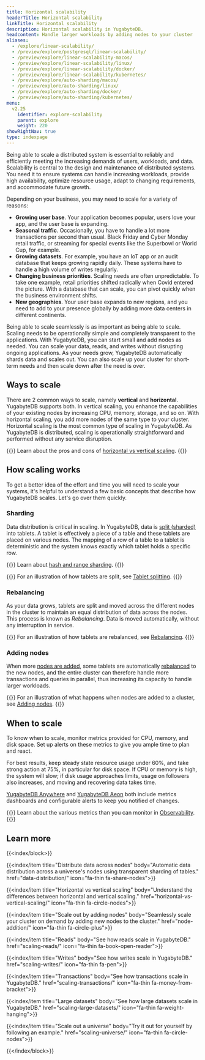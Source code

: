 ```yaml
---
title: Horizontal scalability
headerTitle: Horizontal scalability
linkTitle: Horizontal scalability
description: Horizontal scalability in YugabyteDB.
headcontent: Handle larger workloads by adding nodes to your cluster
aliases:
  - /explore/linear-scalability/
  - /preview/explore/postgresql/linear-scalability/
  - /preview/explore/linear-scalability-macos/
  - /preview/explore/linear-scalability/linux/
  - /preview/explore/linear-scalability/docker/
  - /preview/explore/linear-scalability/kubernetes/
  - /preview/explore/auto-sharding/macos/
  - /preview/explore/auto-sharding/linux/
  - /preview/explore/auto-sharding/docker/
  - /preview/explore/auto-sharding/kubernetes/
menu:
  v2.25
    identifier: explore-scalability
    parent: explore
    weight: 220
showRightNav: true
type: indexpage
---
```


Being able to scale a distributed system is essential to reliably and efficiently meeting the increasing demands of users, workloads, and data. Scalability is central to the design and maintenance of distributed systems. You need it to ensure systems can handle increasing workloads, provide high availability, optimize resource usage, adapt to changing requirements, and accommodate future growth.

Depending on your business, you may need to scale for a variety of reasons:

- **Growing user base**. Your application becomes popular, users love your app, and the user base is expanding.
- **Seasonal traffic**. Occasionally, you have to handle a lot more transactions per second than usual. Black Friday and Cyber Monday retail traffic, or streaming for special events like the Superbowl or World Cup, for example.
- **Growing datasets**. For example, you have an IoT app or an audit database that keeps growing rapidly daily. These systems have to handle a high volume of writes regularly.
- **Changing business priorities**. Scaling needs are often unpredictable. To take one example, retail priorities shifted radically when Covid entered the picture. With a database that can scale, you can pivot quickly when the business environment shifts.
- **New geographies**. Your user base expands to new regions, and you need to add to your presence globally by adding more data centers in different continents.

Being able to scale seamlessly is as important as being able to scale. Scaling needs to be operationally simple and completely transparent to the applications. With YugabyteDB, you can start small and add nodes as needed. You can scale your data, reads, and writes without disrupting ongoing applications. As your needs grow, YugabyteDB automatically shards data and scales out. You can also scale up your cluster for short-term needs and then scale down after the need is over.

## Ways to scale

There are 2 common ways to scale, namely **vertical** and **horizontal**. YugabyteDB supports both. In vertical scaling, you enhance the capabilities of your existing nodes by increasing CPU, memory, storage, and so on. With horizontal scaling, you add more nodes of the same type to your cluster. Horizontal scaling is the most common type of scaling in YugabyteDB. As YugabyteDB is distributed, scaling is operationally straightforward and performed without any service disruption.

{{<lead link="./horizontal-vs-vertical-scaling/">}}
Learn about the pros and cons of [horizontal vs vertical scaling](./horizontal-vs-vertical-scaling/).
{{</lead>}}

## How scaling works

To get a better idea of the effort and time you will need to scale your systems, it's helpful to understand a few basic concepts that describe how YugabyteDB scales. Let's go over them quickly.

### Sharding

Data distribution is critical in scaling. In YugabyteDB, data is [split (sharded)](./data-distribution/) into tablets. A tablet is effectively a piece of a table and these tablets are placed on various nodes. The mapping of a row of a table to a tablet is deterministic and the system knows exactly which tablet holds a specific row.

{{<lead link="../../architecture/docdb-sharding/sharding/">}}
Learn about [hash and range sharding](../../architecture/docdb-sharding/sharding/).
{{</lead>}}

{{<lead link="./data-distribution/#tablet-splitting">}}
For an illustration of how tablets are split, see [Tablet splitting](./data-distribution/#tablet-splitting).
{{</lead>}}

### Rebalancing

As your data grows, tablets are split and moved across the different nodes in the cluster to maintain an equal distribution of data across the nodes. This process is known as _Rebalancing_. Data is moved automatically, without any interruption in service.

{{<lead link="./data-distribution/#rebalancing">}}
For an illustration of how tablets are rebalanced, see [Rebalancing](./data-distribution/#rebalancing).
{{</lead>}}

### Adding nodes

When more [nodes are added](./node-addition), some tablets are automatically [rebalanced](./data-distribution/#rebalancing) to the new nodes, and the entire cluster can therefore handle more transactions and queries in parallel, thus increasing its capacity to handle larger workloads.

{{<lead link="node-addition/">}}
For an illustration of what happens when nodes are added to a cluster, see [Adding nodes](node-addition/).
{{</lead>}}

## When to scale

To know when to scale, monitor metrics provided for CPU, memory, and disk space. Set up alerts on these metrics to give you ample time to plan and react.

For best results, keep steady state resource usage under 60%, and take strong action at 75%, in particular for disk space. If CPU or memory is high, the system will slow; if disk usage approaches limits, usage on followers also increases, and moving and recovering data takes time.

[YugabyteDB Anywhere](../../yugabyte-platform/alerts-monitoring/) and [YugabyteDB Aeon](../../yugabyte-cloud/cloud-monitor/) both include metrics dashboards and configurable alerts to keep you notified of changes.

{{<lead link="../observability/">}}
Learn about the various metrics than you can monitor in [Observability](../observability/).
{{</lead>}}

## Learn more

{{<index/block>}}

  {{<index/item
    title="Distribute data across nodes"
    body="Automatic data distribution across a universe's nodes using transparent sharding of tables."
    href="data-distribution/"
    icon="fa-thin fa-share-nodes">}}

  {{<index/item
    title="Horizontal vs vertical scaling"
    body="Understand the differences between horizontal and vertical scaling."
    href="horizontal-vs-vertical-scaling/"
    icon="fa-thin fa-circle-nodes">}}

  {{<index/item
    title="Scale out by adding nodes"
    body="Seamlessly scale your cluster on demand by adding new nodes to the cluster."
    href="node-addition/"
    icon="fa-thin fa-circle-plus">}}

  {{<index/item
    title="Reads"
    body="See how reads scale in YugabyteDB."
    href="scaling-reads/"
    icon="fa-thin fa-book-open-reader">}}

  {{<index/item
    title="Writes"
    body="See how writes scale in YugabyteDB."
    href="scaling-writes/"
    icon="fa-thin fa-pen">}}

  {{<index/item
    title="Transactions"
    body="See how transactions scale in YugabyteDB."
    href="scaling-transactions/"
    icon="fa-thin fa-money-from-bracket">}}

  {{<index/item
    title="Large datasets"
    body="See how large datasets scale in YugabyteDB."
    href="scaling-large-datasets/"
    icon="fa-thin fa-weight-hanging">}}

  {{<index/item
    title="Scale out a universe"
    body="Try it out for yourself by following an example."
    href="scaling-universe/"
    icon="fa-thin fa-circle-nodes">}}

{{</index/block>}}
